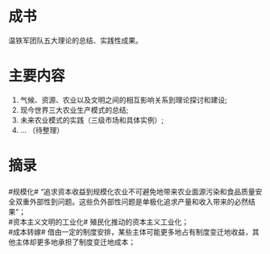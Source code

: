 # 成书

温铁军团队五大理论的总结、实践性成果。

# 主要内容

1. 气候、资源、农业以及文明之间的相互影响关系到理论探讨和建设;
2. 现今世界三大农业生产模式的总结;
3. 未来农业模式的实践（三级市场和具体实例）;
4. ... （待整理）

# 摘录

###

#规模化# “追求资本收益到规模化农业不可避免地带来农业面源污染和食品质量安全双重外部性到问题。这些负外部性问题是单极化追求产量和收入带来的必然结果”；  
#资本主义文明的工业化# 殖民化推动的资本主义工业化；  
#成本转嫁# 借由一定的制度安排，某些主体可能更多地占有制度变迁地收益，其他主体却更多地承担了制度变迁地成本；
